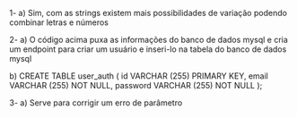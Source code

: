 1- a) Sim, com as strings existem mais possibilidades de variação podendo combinar letras e números

2- a) O código acima puxa as informações do banco de dados mysql e cria um endpoint para criar um usuário e inseri-lo na tabela do banco de dados mysql

b) CREATE TABLE user_auth ( id VARCHAR (255) PRIMARY KEY, email VARCHAR (255) NOT NULL, password VARCHAR (255) NOT NULL );

3- a) Serve para corrigir um erro de parâmetro